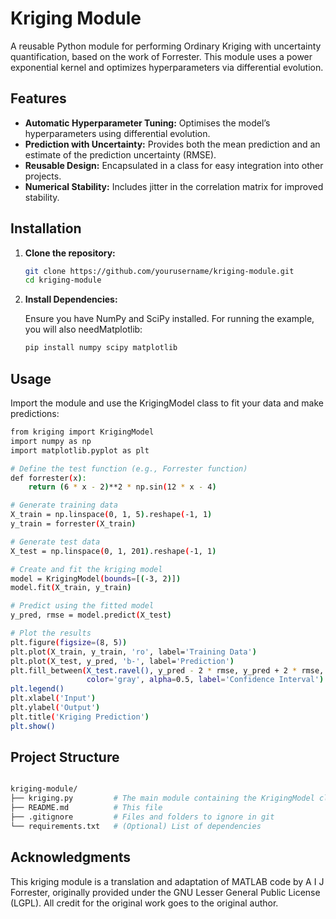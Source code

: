 # Kriging Module

A reusable Python module for performing Ordinary Kriging with uncertainty quantification, based on the work of Forrester. This module uses a power exponential kernel and optimizes hyperparameters via differential evolution.

## Features

- **Automatic Hyperparameter Tuning:** Optimises the model’s hyperparameters using differential evolution.
- **Prediction with Uncertainty:** Provides both the mean prediction and an estimate of the prediction uncertainty (RMSE).
- **Reusable Design:** Encapsulated in a class for easy integration into other projects.
- **Numerical Stability:** Includes jitter in the correlation matrix for improved stability.

## Installation

1. **Clone the repository:**

   ```bash
   git clone https://github.com/yourusername/kriging-module.git
   cd kriging-module

2. **Install Dependencies:**

    Ensure you have NumPy and SciPy installed. For running the example, you will also needMatplotlib:
    
    ```bash
    pip install numpy scipy matplotlib

## Usage

Import the module and use the KrigingModel class to fit your data and make predictions:

```bash
from kriging import KrigingModel
import numpy as np
import matplotlib.pyplot as plt

# Define the test function (e.g., Forrester function)
def forrester(x):
    return (6 * x - 2)**2 * np.sin(12 * x - 4)

# Generate training data
X_train = np.linspace(0, 1, 5).reshape(-1, 1)
y_train = forrester(X_train)

# Generate test data
X_test = np.linspace(0, 1, 201).reshape(-1, 1)

# Create and fit the kriging model
model = KrigingModel(bounds=[(-3, 2)])
model.fit(X_train, y_train)

# Predict using the fitted model
y_pred, rmse = model.predict(X_test)

# Plot the results
plt.figure(figsize=(8, 5))
plt.plot(X_train, y_train, 'ro', label='Training Data')
plt.plot(X_test, y_pred, 'b-', label='Prediction')
plt.fill_between(X_test.ravel(), y_pred - 2 * rmse, y_pred + 2 * rmse,
                 color='gray', alpha=0.5, label='Confidence Interval')
plt.legend()
plt.xlabel('Input')
plt.ylabel('Output')
plt.title('Kriging Prediction')
plt.show()
```

## Project Structure

```bash

kriging-module/
├── kriging.py         # The main module containing the KrigingModel class
├── README.md          # This file
├── .gitignore         # Files and folders to ignore in git
└── requirements.txt   # (Optional) List of dependencies
```

## Acknowledgments

This kriging module is a translation and adaptation of MATLAB code by A I J Forrester, originally provided under the GNU Lesser General Public License (LGPL). All credit for the original work goes to the original author.